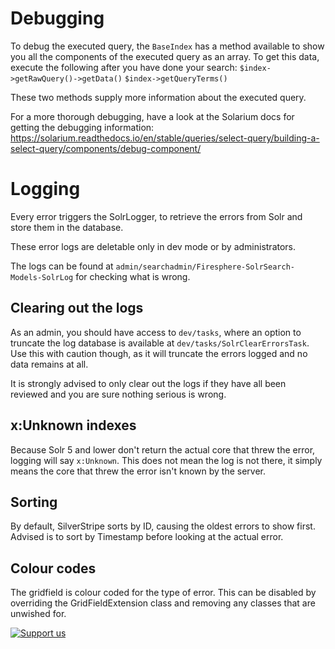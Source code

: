 # Debugging

To debug the executed query, the `BaseIndex` has a method available to show you all the components of the executed query as an array. To get this data, execute the following after you have done your search:
`$index->getRawQuery()->getData()`
`$index->getQueryTerms()`

These two methods supply more information about the executed query.

For a more thorough debugging, have a look at the Solarium docs for getting the debugging information:
https://solarium.readthedocs.io/en/stable/queries/select-query/building-a-select-query/components/debug-component/

# Logging

Every error triggers the SolrLogger, to retrieve the errors from Solr and store them in the database.

These error logs are deletable only in dev mode or by administrators.

The logs can be found at `admin/searchadmin/Firesphere-SolrSearch-Models-SolrLog` for checking what is wrong.

## Clearing out the logs

As an admin, you should have access to `dev/tasks`, where an option to truncate the log database is available at
`dev/tasks/SolrClearErrorsTask`. Use this with caution though, as it will truncate the errors logged and no data remains
at all.

It is strongly advised to only clear out the logs if they have all been reviewed and you are sure nothing serious is wrong.

## x:Unknown indexes

Because Solr 5 and lower don't return the actual core that threw the error, logging will say `x:Unknown`. This does not mean
the log is not there, it simply means the core that threw the error isn't known by the server.

## Sorting

By default, SilverStripe sorts by ID, causing the oldest errors to show first. Advised is to sort by Timestamp before looking at the actual error.

## Colour codes

The gridfield is colour coded for the type of error. This can be disabled by overriding the GridFieldExtension class and removing
any classes that are unwished for.


[![Support us](https://enjoy.gitstore.app/repositories/badge-Firesphere/silverstripe-solr-search.svg)](https://enjoy.gitstore.app/repositories/badge-Firesphere/silverstripe-solr-search.svg)
